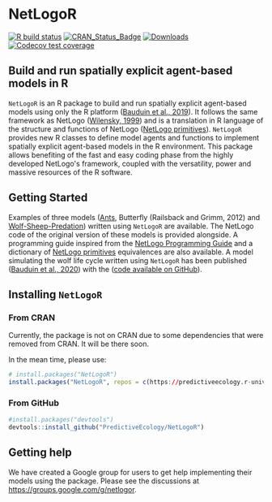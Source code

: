 # NetLogoR

<!-- badges: start -->
[![R build status](https://github.com/PredictiveEcology/NetLogoR/workflows/R-CMD-check/badge.svg)](https://github.com/PredictiveEcology/NetLogoR/actions)
[![CRAN_Status_Badge](http://www.r-pkg.org/badges/version/NetLogoR)](https://cran.r-project.org/package=NetLogoR)
[![Downloads](http://cranlogs.r-pkg.org/badges/grand-total/NetLogoR)](https://cran.r-project.org/package=NetLogoR)
[![Codecov test coverage](https://codecov.io/gh/PredictiveEcology/NetLogoR/branch/master/graph/badge.svg)](https://app.codecov.io/gh/PredictiveEcology/NetLogoR?branch=master)
<!-- badges: end -->

## Build and run spatially explicit agent-based models in R

`NetLogoR` is an R package to build and run spatially explicit agent-based models using only the R platform ([Bauduin et al., 2019](https://doi.org/10.1111/ecog.04516)).
It follows the same framework as NetLogo ([Wilensky, 1999](http://ccl.northwestern.edu/netlogo/)) and is a translation in R language of the structure and functions of NetLogo ([NetLogo primitives](https://ccl.northwestern.edu/netlogo/docs/dictionary.html)).
`NetLogoR` provides new R classes to define model agents and functions to implement spatially explicit agent-based models in the R environment.
This package allows benefiting of the fast and easy coding phase from the highly developed NetLogo's framework, coupled with the versatility, power and massive resources of the R software.

## Getting Started

Examples of three models ([Ants](http://ccl.northwestern.edu/netlogo/models/Ants), Butterfly (Railsback and Grimm, 2012) and [Wolf-Sheep-Predation](http://ccl.northwestern.edu/netlogo/models/WolfSheepPredation)) written using `NetLogoR` are available. The NetLogo code of the original version of these models is provided alongside.
A programming guide inspired from the [NetLogo Programming Guide](https://ccl.northwestern.edu/netlogo/docs/programming.html) and a dictionary of [NetLogo primitives](https://ccl.northwestern.edu/netlogo/docs/dictionary.html) equivalences are also available.
A model simulating the wolf life cycle written using `NetLogoR` has been published ([Bauduin et al., 2020](https://www.sciencedirect.com/science/article/pii/S0304380020302799?via%3Dihub)) with the ([code available on GitHub](https://github.com/SarahBauduin/appendix_wolfIBM)).

## Installing `NetLogoR`

### From CRAN

Currently, the package is not on CRAN due to some dependencies that were removed from CRAN. It will be there soon.

In the mean time, please use:
```r
# install.packages("NetLogoR")
install.packages("NetLogoR", repos = c(https://predictiveecology.r-universe.dev, getOption("repos")))
```

### From GitHub

```r
#install.packages("devtools")
devtools::install_github("PredictiveEcology/NetLogoR")
```

## Getting help

We have created a Google group for users to get help implementing their models using the package.
Please see the discussions at <https://groups.google.com/g/netlogor>.
